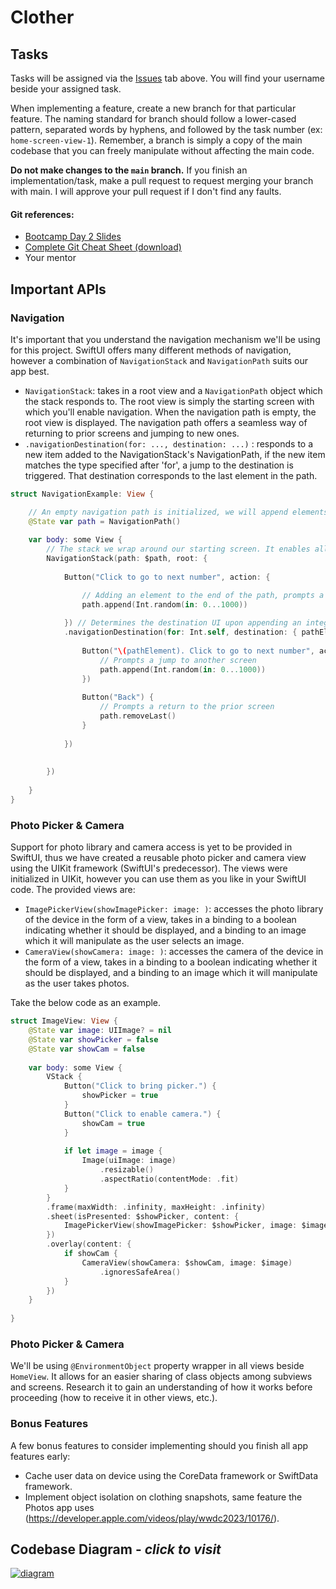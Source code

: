 # Clother

## Tasks
Tasks will be assigned via the [Issues](https://github.com/azooz2003-bit/ClotherApp/issues) tab above. You will find your username beside your assigned task.

When implementing a feature, create a new branch for that particular feature. The naming standard for branch should follow a lower-cased pattern, separated words by hyphens, and followed by the task number (ex: `home-screen-view-1`).
Remember, a branch is simply a copy of the main codebase that you can freely manipulate without affecting the main code. 

**Do not make changes to the `main` branch.** If you finish an implementation/task, make a pull request to request merging your branch with main. I will approve your pull request if I don't find any faults.

#### Git references:
- [Bootcamp Day 2 Slides](https://file.notion.so/f/f/cac72556-53f5-45c8-92b0-965dabb6f4d1/767c936c-a374-40d9-a090-f2b3e414de0f/iOS_Bootcamp_Week_1_Day_2.pdf?id=62d222ae-6d44-4a1e-86b2-89b92760b065&table=block&spaceId=cac72556-53f5-45c8-92b0-965dabb6f4d1&expirationTimestamp=1712383200000&signature=aatV108an8u-Qy8nT5D0rnQuCYOFs1JO1_jjY20bJdw&downloadName=iOS_Bootcamp_Week_1_Day_2.pdf)
- [Complete Git Cheat Sheet (download)](https://wac-cdn.atlassian.com/dam/jcr:e7e22f25-bba2-4ef1-a197-53f46b6df4a5/SWTM-2088_Atlassian-Git-Cheatsheet.pdf?cdnVersion=1538)
- Your mentor

## Important APIs

### Navigation
It's important that you understand the navigation mechanism we'll be using for this project. SwiftUI offers many different methods of navigation, however a combination of `NavigationStack` and `NavigationPath` suits our app best.

- `NavigationStack`: takes in a root view and a `NavigationPath` object which the stack responds to. The root view is simply the starting screen with which you'll enable navigation. When the navigation path is empty, the root view is displayed. The navigation path offers a seamless way of returning to prior screens and jumping to new ones.
- `.navigationDestination(for: ..., destination: ...)` : responds to a new item added to the NavigationStack's NavigationPath, if the new item matches the type specified after 'for', a jump to the destination is triggered. That destination corresponds to the last element in the path.

```swift
struct NavigationExample: View {

    // An empty navigation path is initialized, we will append elements as we want to move to new screens, and pop elements whenever we want to backtrack
    @State var path = NavigationPath()
    
    var body: some View {
        // The stack we wrap around our starting screen. It enables all the necessary interactions for navigation.
        NavigationStack(path: $path, root: {
            
            Button("Click to go to next number", action: {

                // Adding an element to the end of the path, prompts a jump to a new screen
                path.append(Int.random(in: 0...1000))
                
            }) // Determines the destination UI upon appending an integer to the path, as indicated by 'for: Int.self'
            .navigationDestination(for: Int.self, destination: { pathElement in
                
                Button("\(pathElement). Click to go to next number", action: {
                    // Prompts a jump to another screen
                    path.append(Int.random(in: 0...1000))
                })
                
                Button("Back") {
                    // Prompts a return to the prior screen
                    path.removeLast()
                }
                
            })
            
            
        })
        
    }
}
```

### Photo Picker & Camera
Support for photo library and camera access is yet to be provided in SwiftUI, thus we have created a reusable photo picker and camera view using the UIKit framework (SwiftUI's predecessor). The views were initialized in UIKit, however you can use them as you like in your SwiftUI code. The provided views are:
- `ImagePickerView(showImagePicker: image: )`: accesses the photo library of the device in the form of a view, takes in a binding to a boolean indicating whether it should be displayed, and a binding to an image which it will manipulate as the user selects an image.
- `CameraView(showCamera: image: )`: accesses the camera of the device in the form of a view, takes in a binding to a boolean indicating whether it should be displayed, and a binding to an image which it will manipulate as the user takes photos.

Take the below code as an example.

```swift
struct ImageView: View {
    @State var image: UIImage? = nil
    @State var showPicker = false
    @State var showCam = false
    
    var body: some View {
        VStack {
            Button("Click to bring picker.") {
                showPicker = true
            }
            Button("Click to enable camera.") {
                showCam = true
            }
            
            if let image = image {
                Image(uiImage: image)
                    .resizable()
                    .aspectRatio(contentMode: .fit)
            }
        }
        .frame(maxWidth: .infinity, maxHeight: .infinity)
        .sheet(isPresented: $showPicker, content: {
            ImagePickerView(showImagePicker: $showPicker, image: $image)
        })
        .overlay(content: {
            if showCam {
                CameraView(showCamera: $showCam, image: $image)
                    .ignoresSafeArea()
            }
        })
    }
    
}

```

### Photo Picker & Camera
We'll be using `@EnvironmentObject` property wrapper in all views beside `HomeView`. It allows for an easier sharing of class objects among subviews and screens. Research it to gain an understanding of how it works before proceeding (how to receive it in other views, etc.).

### Bonus Features
A few bonus features to consider implementing should you finish all app features early:
- Cache user data on device using the CoreData framework or SwiftData framework.
- Implement object isolation on clothing snapshots, same feature the Photos app uses (https://developer.apple.com/videos/play/wwdc2023/10176/). 

## Codebase Diagram - *click to visit*
[![diagram](https://github.com/azooz2003-bit/ClotherApp/assets/67667005/1543eff5-9510-4893-b653-48eb378f6352 'a diagram')](https://app.diagrams.net/#G1qLBkZTP4UnzELIIeCISMf3nUIK6pMGCs#%7B%22pageId%22%3A%22C5RBs43oDa-KdzZeNtuy%22%7D)

